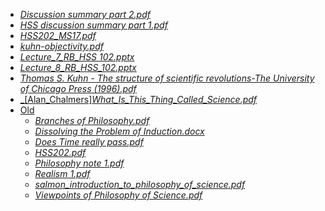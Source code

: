- [_Discussion summary part 2.pdf_](Discussion%20summary%20part%202.pdf)
- [_HSS discussion summary part 1.pdf_](HSS%20discussion%20summary%20part%201.pdf)
- [_HSS202_MS17.pdf_](HSS202_MS17.pdf)
- [_kuhn-objectivity.pdf_](kuhn-objectivity.pdf)
- [_Lecture_7_RB_HSS 102.pptx_](Lecture_7_RB_HSS%20102.pptx)
- [_Lecture_8_RB_HSS_102.pptx_](Lecture_8_RB_HSS_102.pptx)
- [_Thomas S. Kuhn - The structure of scientific revolutions-The University of Chicago Press (1996).pdf_](Thomas%20S.%20Kuhn%20-%20The%20structure%20of%20scientific%20revolutions-The%20University%20of%20Chicago%20Press%20(1996).pdf)
- [_[Alan_Chalmers]_What_Is_This_Thing_Called_Science.pdf_]([Alan_Chalmers]_What_Is_This_Thing_Called_Science.pdf)
- [Old](.\HSS\202\Old)
    - [_Branches of Philosophy.pdf_](Branches%20of%20Philosophy.pdf)
    - [_Dissolving the Problem of Induction.docx_](Dissolving%20the%20Problem%20of%20Induction.docx)
    - [_Does Time really pass.pdf_](Does%20Time%20really%20pass.pdf)
    - [_HSS202.pdf_](HSS202.pdf)
    - [_Philosophy note 1.pdf_](Philosophy%20note%201.pdf)
    - [_Realism 1.pdf_](Realism%201.pdf)
    - [_salmon_introduction_to_philosophy_of_science.pdf_](salmon_introduction_to_philosophy_of_science.pdf)
    - [_Viewpoints of Philosophy of Science.pdf_](Viewpoints%20of%20Philosophy%20of%20Science.pdf)
